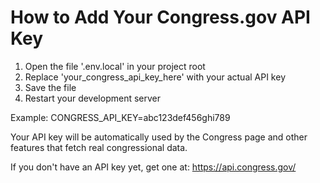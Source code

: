 # How to Add Your Congress.gov API Key

1. Open the file '.env.local' in your project root
2. Replace 'your_congress_api_key_here' with your actual API key
3. Save the file
4. Restart your development server

Example:
CONGRESS_API_KEY=abc123def456ghi789

Your API key will be automatically used by the Congress page and other features that fetch real congressional data.

If you don't have an API key yet, get one at: https://api.congress.gov/
